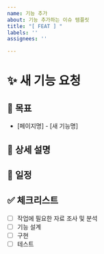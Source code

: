 ```yaml
---
name: 기능 추가
about: 기능 추가하는 이슈 템플릿
title: "[ FEAT ] "
labels: ''
assignees: ''

---
```


<!-- Feature: 새 기능 추가에 관한 이슈 템플릿입니다 -->

# ✨ 새 기능 요청

## 🚀 목표
<!-- 새로 추가할 기능의 목표와 개요를 기술해주세요 -->

- [페이지명] - [새 기능명]

## 📝 상세 설명
<!-- 추가할 기능에 대한 상세 설명을 적어주세요 -->

## 📅 일정
<!-- 기능 구현 예상 일정 -->

## ✅ 체크리스트
- [ ] 작업에 필요한 자료 조사 및 분석
- [ ] 기능 설계
- [ ] 구현
- [ ] 테스트

<!-- 작업할 이슈에 대해 label & assign 꼭 달아주세요. -->
